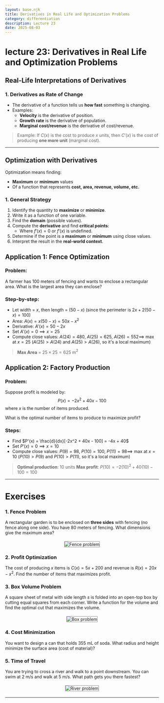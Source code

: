```yaml
---
layout: base.njk
title: Derivatives in Real Life and Optimization Problems
category: differentiation
description: Lecture 23
date: 2025-08-03
---
```


# lecture 23: Derivatives in Real Life and Optimization Problems

## Real-Life Interpretations of Derivatives

### 1. Derivatives as Rate of Change

- The derivative of a function tells us **how fast** something is changing.
- Examples:
  - **Velocity** is the derivative of position.
  - **Growth rate** is the derivative of population.
  - **Marginal cost/revenue** is the derivative of cost/revenue.

> Example: If $C(x)$ is the cost to produce $x$ units, then $C'(x)$ is the cost of producing **one more unit** (marginal cost).

---

## Optimization with Derivatives

Optimization means finding:
- **Maximum** or **minimum** values
- Of a function that represents **cost, area, revenue, volume, etc.**

### 1. General Strategy

1. Identify the quantity to **maximize** or **minimize**.
2. Write it as a function of one variable.
3. Find the **domain** (possible values).
4. Compute the **derivative** and find **critical points**:
   - Where $f'(x) = 0$ or $f'(x)$ is undefined.
5. Determine if the point is a **maximum** or **minimum** using close values.
6. Interpret the result in the **real-world context**.



## Application 1: Fence Optimization

### Problem:
A farmer has 100 meters of fencing and wants to enclose a rectangular area. What is the largest area they can enclose?

### Step-by-step:
- Let width = $x$, then length = $(50 - x)$ (since the perimeter is $2x + 2(50 - x) = 100$)
- Area: $A(x) = x(50 - x) = 50x - x^2$
- Derivative: $A'(x) = 50 - 2x$
- Set $A'(x) = 0 \implies x = 25$
- Compute close values: $A(24) = 480$, $A(25) = 625$, $A(26) = 552 \implies$ max at $x = 25$
    ($A(25) > A(24)$ and $A(25) > A(26)$, so it's a local maximum)

> **Max Area** = $25 \times 25 = 625$ m$^2$


## Application 2: Factory Production

### Problem:
Suppose profit is modeled by: 
$$P(x) = -2x^2 + 40x - 100$$
where $x$ is the number of items produced.

What is the optimal number of items to produce to maximize profit?

### Steps:
- Find $P'(x) = \frac{d}{dx}[-2x^2 + 40x - 100] = -4x + 40$
- Set $P'(x) = 0 \implies x = 10$
- Compute close values: $P(9) = 98$, $P(10) = 100$, $P(11) = 98 \implies$ max at $x = 10$
    ($P(10) > P(9)$ and $P(10) > P(11)$, so it's a local maximum)

> **Optimal production**: 10 units
> **Max profit**: $P(10) = -2(10)^2 + 40(10) - 100 = 100$

---

# Exercises

### 1. Fence Problem
A rectangular garden is to be enclosed on **three sides** with fencing (no fence along one side). You have 80 meters of fencing. What dimensions give the maximum area?

<div style="text-align: center; margin: 20px 0;">
    <img src="/images/23-garden.png" alt="Fence problem" style="max-width: 40%; height: auto; border: 1px solid gray;">
</div>

### 2. Profit Optimization
The cost of producing $x$ items is $C(x) = 5x + 200$ and revenue is $R(x) = 20x - x^2$. Find the number of items that maximizes profit.

### 3. Box Volume Problem
A square sheet of metal with side length $s$ is folded into an open-top box by cutting equal squares from each corner. Write a function for the volume and find the optimal cut that maximizes the volume.

<div style="text-align: center; margin: 20px 0;">
    <img src="/images/23-box.png" alt="Box problem" style="max-width: 40%; height: auto; border: 1px solid gray;">
</div>

### 4. Cost Minimization
You want to design a can that holds 355 mL of soda. What radius and height minimize the surface area (cost of material)?

### 5. Time of Travel
You are trying to cross a river and walk to a point downstream. You can swim at 2 m/s and walk at 5 m/s. What path gets you there fastest?

<div style="text-align: center; margin: 20px 0;">
    <img src="/images/23-river.png" alt="River problem" style="max-width: 50%; height: auto; border: 1px solid gray;">
</div>

---
